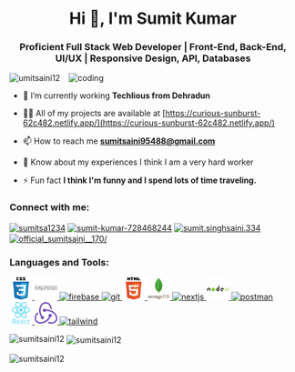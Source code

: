 <h1 align="center">Hi 👋, I'm Sumit Kumar</h1>
<h3 align="center">Proficient Full Stack Web Developer | Front-End, Back-End, UI/UX | Responsive Design, API, Databases</h3>

<img align="right" alt="coding" width="400" src="https://user-images.githubusercontent.com/55389276/140866485-8fb1c876-9a8f-4d6a-98dc-08c4981eaf70.gif" />
<p align="left"> <img src="https://komarev.com/ghpvc/?username=umitsaini12&label=Profile%20views&color=0e75b6&style=flat" alt="umitsaini12" /> </p>

- 🌱 I’m currently working **Techlious from Dehradun**

- 👨‍💻 All of my projects are available at [https://curious-sunburst-62c482.netlify.app/](https://curious-sunburst-62c482.netlify.app/)

- 📫 How to reach me **sumitsaini95488@gmail.com**

- 📄 Know about my experiences I think I am a very hard worker
- ⚡ Fun fact **I think I'm funny and I spend lots of time traveling.**

  
<h3 align="left">Connect with me:</h3>
<p align="left">
<a href="https://twitter.com/sumitsa1234" target="blank"><img align="center" src="https://raw.githubusercontent.com/rahuldkjain/github-profile-readme-generator/master/src/images/icons/Social/twitter.svg" alt="sumitsa1234" height="30" width="40" /></a>
<a href="https://linkedin.com/in/sumit-kumar-728468244" target="blank"><img align="center" src="https://raw.githubusercontent.com/rahuldkjain/github-profile-readme-generator/master/src/images/icons/Social/linked-in-alt.svg" alt="sumit-kumar-728468244" height="30" width="40" /></a>
<a href="https://fb.com/sumit.singhsaini.334" target="blank"><img align="center" src="https://raw.githubusercontent.com/rahuldkjain/github-profile-readme-generator/master/src/images/icons/Social/facebook.svg" alt="sumit.singhsaini.334" height="30" width="40" /></a>
<a href="https://instagram.com/official_sumitsaini__170/" target="blank"><img align="center" src="https://raw.githubusercontent.com/rahuldkjain/github-profile-readme-generator/master/src/images/icons/Social/instagram.svg" alt="official_sumitsaini__170/" height="30" width="40" /></a>
</p>

<h3 align="left">Languages and Tools:</h3>
<p align="left"> <a href="https://www.w3schools.com/css/" target="_blank" rel="noreferrer"> <img src="https://raw.githubusercontent.com/devicons/devicon/master/icons/css3/css3-original-wordmark.svg" alt="css3" width="40" height="40"/> </a> <a href="https://expressjs.com" target="_blank" rel="noreferrer"> <img src="https://raw.githubusercontent.com/devicons/devicon/master/icons/express/express-original-wordmark.svg" alt="express" width="40" height="40"/> </a> <a href="https://firebase.google.com/" target="_blank" rel="noreferrer"> <img src="https://www.vectorlogo.zone/logos/firebase/firebase-icon.svg" alt="firebase" width="40" height="40"/> </a> <a href="https://git-scm.com/" target="_blank" rel="noreferrer"> <img src="https://www.vectorlogo.zone/logos/git-scm/git-scm-icon.svg" alt="git" width="40" height="40"/> </a> <a href="https://www.w3.org/html/" target="_blank" rel="noreferrer"> <img src="https://raw.githubusercontent.com/devicons/devicon/master/icons/html5/html5-original-wordmark.svg" alt="html5" width="40" height="40"/> </a> <a href="https://www.mongodb.com/" target="_blank" rel="noreferrer"> <img src="https://raw.githubusercontent.com/devicons/devicon/master/icons/mongodb/mongodb-original-wordmark.svg" alt="mongodb" width="40" height="40"/> </a> <a href="https://nextjs.org/" target="_blank" rel="noreferrer"> <img src="https://cdn.worldvectorlogo.com/logos/nextjs-2.svg" alt="nextjs" width="40" height="40"/> </a> <a href="https://nodejs.org" target="_blank" rel="noreferrer"> <img src="https://raw.githubusercontent.com/devicons/devicon/master/icons/nodejs/nodejs-original-wordmark.svg" alt="nodejs" width="40" height="40"/> </a> <a href="https://postman.com" target="_blank" rel="noreferrer"> <img src="https://www.vectorlogo.zone/logos/getpostman/getpostman-icon.svg" alt="postman" width="40" height="40"/> </a> <a href="https://reactjs.org/" target="_blank" rel="noreferrer"> <img src="https://raw.githubusercontent.com/devicons/devicon/master/icons/react/react-original-wordmark.svg" alt="react" width="40" height="40"/> </a> <a href="https://redux.js.org" target="_blank" rel="noreferrer"> <img src="https://raw.githubusercontent.com/devicons/devicon/master/icons/redux/redux-original.svg" alt="redux" width="40" height="40"/> </a> <a href="https://tailwindcss.com/" target="_blank" rel="noreferrer"> <img src="https://www.vectorlogo.zone/logos/tailwindcss/tailwindcss-icon.svg" alt="tailwind" width="40" height="40"/> </a> </p>

<p><img align="left" src="https://github-readme-stats.vercel.app/api/top-langs?username=sumitsaini12&show_icons=true&locale=en&layout=compact" alt="sumitsaini12" /></p>

<p>&nbsp;<img align="center" src="https://github-readme-stats.vercel.app/api?username=sumitsaini12&show_icons=true&locale=en" alt="sumitsaini12" /></p>

<p><img align="center" src="https://github-readme-streak-stats.herokuapp.com/?user=sumitsaini12&" alt="sumitsaini12" /></p>
